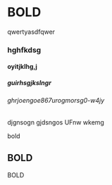 # BOLD

qwertyasdfqwer
### hghfkdsg

#### oyitjklhg,j

##### guirhsgjkslngr

###### ghrjoengoe867urogmorsg0-w4jy

djgnsogn gjdsngos UFnw wkemg

bold

## BOLD

BOLD